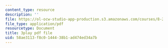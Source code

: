 ```yaml
---
content_type: resource
description: ''
file: https://ol-ocw-studio-app-production.s3.amazonaws.com/courses/8-286-the-early-universe-fall-2013/58ae3113f8c0144438b1ad474ed34a7b_OtJFD9HNnoc.pdf
file_type: application/pdf
resourcetype: Document
title: 3play pdf file
uid: 58ae3113-f8c0-1444-38b1-ad474ed34a7b
---
```

